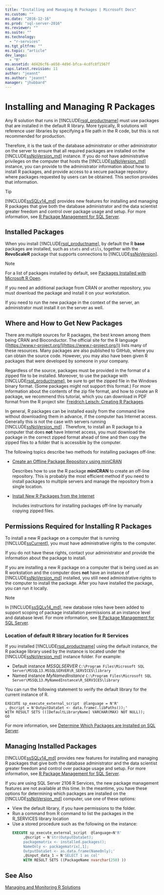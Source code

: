 ```yaml
---
title: "Installing and Managing R Packages | Microsoft Docs"
ms.custom: ""
ms.date: "2016-12-16"
ms.prod: "sql-server-2016"
ms.reviewer: ""
ms.suite: ""
ms.technology: 
  - "r-services"
ms.tgt_pltfrm: ""
ms.topic: "article"
dev_langs: 
  - "R"
ms.assetid: 4d426cf6-a658-4d9d-bfca-4cdfc8f1567f
caps.latest.revision: 11
author: "jeannt"
ms.author: "jeannt"
manager: "jhubbard"
---
```

# Installing and Managing R Packages
 Any R solution that runs in [!INCLUDE[rsql_productname](../../includes/rsql-productname-md.md)] must use packages that are installed in the default R library. More typically, R solutions will reference user libraries by specifying a file path in the R code, but this is not recommended for production.

Therefore, it is the task of the database administrator or other administrator on the server to ensure that all required packages are installed on the [!INCLUDE[ssNoVersion_md](../../includes/ssnoversion-md.md)] instance. If you do not have administrative privileges on the computer that hosts the [!INCLUDE[ssNoVersion_md](../../includes/ssnoversion-md.md)]  instance, you can provide to the administrator information about how to install R packages, and provide access to a secure package repository where packages requested by users can be obtained. This section provides that information. 

> [!TIP]
> [!INCLUDE[ssSQLv14_md](../../includes/sssqlv14-md.md)] provides new features for installing and managing R packages that give both the database administrator and the data scientist greater freedom and control over package usage and setup. For more information, see [R Package Management for SQL Server](../../advanced-analytics/r-services/r-package-management-for-sql-server-r-services.md). 

## Installed Packages
When you install  [!INCLUDE[rsql_productname](../../includes/rsql-productname-md.md)],  by default the R **base** packages are installed, such as `stats` and `utils`, together with the **RevoScaleR** package that supports connections to [!INCLUDE[ssNoVersion](../../includes/ssnoversion-md.md)].  
  
 
> [!NOTE]  
>  For a list of packages installed by default, see [Packages Installed with Microsoft R Open](https://mran.microsoft.com/rro/installed/).  

 If you need an additional package from CRAN or another repository, you must download the package and install it on your workstation.  
  
 If you need to run the new package in the context of the server, an administrator must install it on the server as well.   
   
## Where and How to Get New Packages  
 There are multiple sources for R packages, the best known among them being CRAN and Bioconductor. The official site for the R language ([https://www.r-project.org/](https://www.r-project.org/)) lists many of these resources. Many packages are also published to GitHub, where you can obtain the source code. However, you may also have been given R packages that were developed by someone in your company.  
  
 Regardless of the source, packages must be provided in the format of a zipped file to be installed. Moreover, to use the package with [!INCLUDE[rsql_productname](../../includes/rsql-productname-md.md)], be sure to get the zipped file in the  Windows binary format. (Some packages might not support this format.) For more information about the contents of the zip file format, and how to create an R package, we recommend this tutorial, which you can download in PDF format from the R project site: [Freidrich Leisch: Creating R Packages](http://cran.r-project.org/doc/contrib/Leisch-CreatingPackages.pdf). 
  
 In general, R packages can be installed easily from the command line without downloading them in advance,  if the computer has Internet access.  Generally this is not the case with servers running [!INCLUDE[ssNoVersion_md](../../includes/ssnoversion-md.md)] .  Therefore, to install an  R package to a computer that does **not** have Internet access, you must download the package in the correct zipped format ahead of time and then copy the zipped files to a folder that is accessible by the computer. 
 
 The following topics describe two methods for installing packages off-line: 

+ [Create an Offline Package Repository using miniCRAN](../../advanced-analytics/r-services/create-a-local-package-repository-using-minicran.md)

  Describes how to use the R package **miniCRAN** to create an off-line repository. This is probably the most efficient method if you need to install packages to multiple servers and manage the repository from a single location. 
+ [Install New R Packages from the Internet](../../advanced-analytics/r-services/install-additional-r-packages-on-sql-server.md)

  Includes instructions for installing packages off-line by manually copying zipped files.   

## Permissions Required for Installing R Packages  
  
To install a new R package on a computer that is running [!INCLUDE[ssCurrent](../../includes/sscurrent-md.md)], you must have administrative rights to the computer.   

If you do not have these rights, contact your administrator and provide the information about the package to install.  
  

If you are installing a new R package on a computer that is being used as an R workstation and the computer does **not** have an instance of [!INCLUDE[ssNoVersion_md](../../includes/ssnoversion-md.md)] installed, you still need administrative rights to the computer to install the package. After you have installed the package, you can run it locally.  
 
> [!NOTE]
> In [!INCLUDE[ssSQLv14_md](../../includes/sssqlv14-md.md)], new database roles have been added to support scoping of package installation permissions at an instance level and database level. For more information, see [R Package Management for SQL Server](../../advanced-analytics/r-services/r-package-management-for-sql-server-r-services.md).
 

### Location of default R library location for R Services

If you installed  [!INCLUDE[rsql_productname](../../includes/rsql-productname-md.md)] using the default instance, the R package library used by the instance is located under the [!INCLUDE[ssNoVersion_md](../../includes/ssnoversion-md.md)] instance folder. For example: 

+ Default instance _MSSQLSERVER_
  `C:\Program Files\Microsoft SQL Server\MSSQL13.MSSQLSERVER\R_SERVICES\library`
+ Named instance _MyNamedInstance_
  `C:\Program Files\Microsoft SQL Server\MSSQL13.MyNamedInstance\R_SERVICES\library` 


You can run the following statement to verify the default library for the current instance of R. 
~~~~
EXECUTE sp_execute_external_script  @language = N'R'
, @script = N'OutputDataSet <- data.frame(.libPaths());'
WITH RESULT SETS (([DefaultLibraryName] VARCHAR(MAX) NOT NULL));
GO
~~~~

For more information, see [Determine Which Packages are Installed on SQL Server](../../advanced-analytics/r-services/determine-which-packages-are-installed-on-sql-server.md).

## Managing Installed Packages

[!INCLUDE[ssSQLv14_md](../../includes/sssqlv14-md.md)] provides new features for installing and managing R packages that give both the database administrator and the data scientist greater freedom and control over package usage and setup. For more information, see [R Package Management for SQL Server](../../advanced-analytics/r-services/r-package-management-for-sql-server-r-services.md). 

If you are using SQL Server 2106 R Services, the new package management features are not available at this time. In the meantime, you have these options for determining which packages are installed on the [!INCLUDE[ssNoVersion_md](../../includes/ssnoversion-md.md)] computer, use one of these options:

+ View the default library, if you have permissions to the folder.
+ Run a command from R command to list the packages in the R_SERVICES library location
+ Use a stored procedure such as the following on the instance:
   ```SQL
   EXECUTE sp_execute_external_script  @language=N'R'  
        ,@script = N'str(OutputDataSet);  
        packagematrix <- installed.packages();  
        NameOnly <- packagematrix[,1];  
        OutputDataSet <- as.data.frame(NameOnly);'  
        ,@input_data_1 = N'SELECT 1 as col'  
        WITH RESULT SETS ((PackageName nvarchar(250) ))   
   ```


 ## See Also  
 [Managing and Monitoring R Solutions](../../advanced-analytics/r-services/managing-and-monitoring-r-solutions.md)  